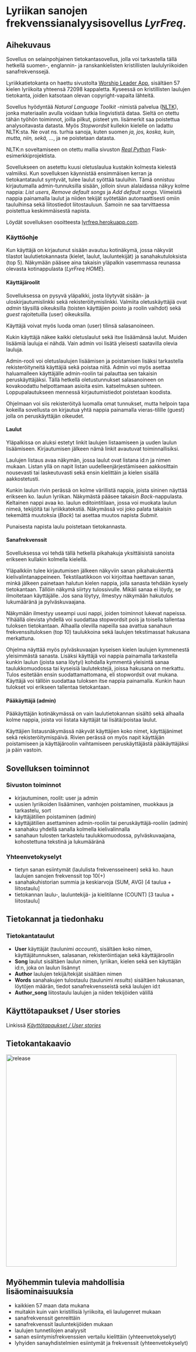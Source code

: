 # Lyriikan sanojen frekvenssianalyysisovellus *LyrFreq*.

## Aihekuvaus

Sovellus on selainpohjainen tietokantasovellus, jolla voi tarkastella tällä hetkellä suomen-, englannin- ja ranskankielisten kristillisten laululyriikoiden sanafrekvenssejä.

Lyriikkatietokanta on haettu sivustolta [Worship Leader App](https://worshipleaderapp.com/en/download-song-database-opensong-openlp-and-quelea), sisältäen 57 kielen lyriikoita yhteensä 72098 kappaletta. Kyseessä on kristillisten laulujen tietokanta, joiden katsotaan olevan copyright-vapaita lähteitä.

Sovellus hyödyntää *Natural Language Toolkit* -nimistä palvelua ([NLTK](https://www.nltk.org/)), jonka materiaalin avulla voidaan tutkia lingvististä dataa. Sieltä on otettu tähän työhön toiminnot, joilla pilkut, pisteet ym. lisämerkit saa poistettua analysoitavasta datasta. Myös *Stopwordsit* kullekin kielelle on ladattu NLTK:sta. Ne ovat ns. turhia sanoja, kuten suomen *ja, jos, koska, kuin, mutta, niin, sekä, ...*, ja ne poistetaan datasta.

NLTK:n soveltamiseen on otettu mallia sivuston [*Real Python*](https://realpython.com/flask-by-example-part-1-project-setup/) Flask-esimerkkiprojektista.

Sovellukseen on asetettu kuusi oletuslaulua kustakin kolmesta kielestä valmiiksi. Kun sovelluksen käynnistää ensimmäisen kerran ja tietokantataulut syntyvät, tulee laulut syöttää tauluihin. Tämä onnistuu kirjautumalla admin-tunnuksilla sisään, jolloin sivun alalaidassa näkyy kolme nappia: *List users*, *Remove default songs* ja *Add default songs*. Viimeistä nappia painamalla laulut ja niiden tekijät syötetään automaattisesti omiin tauluihinsa sekä liitostiedot liitostauluun. Samoin ne saa tarvittaessa poistettua keskimmäisestä napista.

Löydät sovelluksen osoitteesta [lyrfreq.herokuapp.com](https://lyrfreq.herokuapp.com/).

### Käyttöohje

Kun käyttäjä on kirjautunut sisään avautuu kotinäkymä, jossa näkyvät tilastot laulutietokannasta (kielet, laulut, lauluntekijät) ja sanahakutuloksista (top 5). Näkymään pääsee aina takaisin yläpalkin vasemmassa reunassa olevasta kotinappulasta (*LyrFreq HOME*).

#### Käyttäjäroolit

Sovelluksessa on pysyvä yläpalkki, josta löytyvät sisään- ja uloskirjautumislinkki sekä rekisteröitymislinkki. Valmiita oletuskäyttäjiä ovat *admin* täysillä oikeuksilla (toisten käyttäjien poisto ja roolin vaihdot) sekä *guest* rajoitetuilla (user) oikeuksilla.

Käyttäjä voivat myös luoda oman (user) tilinsä salasanoineen.

Kukin käyttäjä näkee kaikki oletuslaulut sekä itse lisäämänsä laulut. Muiden lisäämiä lauluja ei nähdä. Vain admin voi lisätä yleisesti saatavilla olevia lauluja.

Admin-rooli voi oletuslaulujen lisäämisen ja poistamisen lisäksi tarkastella rekisteröityneitä käyttäjiä sekä poistaa niitä. Admin voi myös asettaa haluamalleen käyttäjälle admin-roolin tai palauttaa sen takaisin peruskäyttäjäksi. Tällä hetkellä oletustunnukset salasanoineen on kovakoodattu helpottamaan asioita esim. katselmuksen suhteen. Loppupalautukseen mennessä kirjautumistiedot poistetaan koodista.

Ohjelmaan voi siis rekisteröityä luomalla omat tunnukset, mutta helpoin tapa kokeilla sovellusta on kirjautua yhtä nappia painamalla vieras-tilille (guest) jolla on peruskäyttäjän oikeudet.

#### Laulut

Yläpalkissa on aluksi estetyt linkit laulujen listaamiseen ja uuden laulun lisäämiseen. Kirjautumisen jälkeen nämä linkit avautuvat toiminnallisiksi.

Laulujen listaus avaa näkymän, jossa laulut ovat listana id:n ja nimen mukaan. Listan yllä on napit listan uudelleenjärjestämiseen aakkosittain nousevasti tai laskeutuvasti sekä ensin kielittäin ja kielen sisällä aakkostetusti.

Kunkin laulun rivin perässä on kolme värillistä nappia, joista sininen näyttää erikseen ko. laulun lyriikan. Näkymästä pääsee takaisin *Back*-nappulasta. Keltainen nappi avaa ko. laulun editointitilaan, jossa voi muokata laulun nimeä, tekijöitä tai lyriikkatekstiä. Näkymässä voi joko palata takaisin tekemättä muutoksia (*Back*) tai asettaa muutos napista *Submit*.

Punaisesta napista laulu poistetaan tietokannasta.

#### Sanafrekvenssit

Sovelluksessa voi tehdä tällä hetkellä pikahakuja yksittäisistä sanoista erikseen kullakin kolmella kielellä.

Yläpalkkiin tulee kirjautumisen jälkeen näkyviin sanan pikahakukenttä kielivalintanappeineen. Tekstilaatikkoon voi kirjoittaa haettavan sanan, minkä jälkeen painetaan halutun kielen nappia, jolla sanasta tehdään kysely tietokantaan. Tällöin näkymä siirtyy tulossivulle. Mikäli sanaa ei löydy, se ilmoitetaan käyttäjälle. Jos sana löytyy, ilmestyy näkymään hakutulos lukumääränä ja pylväskuvaajana.

Näkymään ilmestyy useampi uusi nappi, joiden toiminnot lukevat napeissa. Ylhäällä olevista yhdellä voi suodattaa stopwordsit pois ja toisella tallentaa tuloksen tietokantaan. Alhaalla olevilla napeilla saa avattua sanahaun frekvenssituloksen (top 10) taulukkoina sekä laulujen tekstimassat hakusana merkattuna.

Ohjelma näyttää myös pylväskuvaajan kyseisen kielen laulujen kymmenestä yleisimmästä sanasta. Lisäksi käyttäjä voi nappia painamalla tarkastella kunkin laulun (joista sana löytyi) kohdalla kymmentä yleisintä sanaa taulukkomuodossa tai kyseisiä laulutekstejä, joissa hakusana on merkattu. Tulos esitetään ensin suodattamattomana, eli stopwordsit ovat mukana. Käyttäjä voi tällöin suodattaa tuloksen itse nappia painamalla. Kunkin haun tulokset voi erikseen tallentaa tietokantaan.

#### Pääkäyttäjä (admin)

Pääkäyttäjän kotinäkymässä on vain laulutietokannan sisältö sekä alhaalla kolme nappia, joista voi listata käyttäjät tai lisätä/poistaa laulut.

Käyttäjien listausnäkymässä näkyvät käyttäjien koko nimet, käyttäjänimet sekä rekisteröitymispäivä. Rivien perässä on myös napit käyttäjän poistamiseen ja käyttäjäroolin vaihtamiseen peruskäyttäjästä pääkäyttäjäksi ja päin vastoin.

## Sovelluksen toiminnot

### Sivuston toiminnot
- kirjautuminen, roolit: user ja admin
- uusien lyriikoiden lisääminen, vanhojen poistaminen, muokkaus ja tarkastelu, sort
- käyttäjätilien poistaminen (admin)
- käyttäjätilien asettaminen admin-rooliin tai peruskäyttäjä-rooliin (admin)
- sanahaku yhdellä sanalla kolmella kielivalinnalla
- sanahaun tulosten tarkastelu taulukkomuodossa, pylväskuvaajana, kohostettuna tekstinä ja lukumääränä

### Yhteenvetokyselyt
- tietyn sanan esiintymät (laululista frekvensseineen) sekä ko. haun laulujen sanojen frekvenssit top 10(+)
- sanahakuhistorian summia ja keskiarvoja (SUM, AVG) [4 taulua + liitostaulu]
- tietokannan laulu-, lauluntekijä- ja kielitilanne (COUNT) [3 taulua + liitostaulu]

## Tietokannat ja tiedonhaku

### Tietokantataulut

- **User** käyttäjät (taulunimi *account*), sisältäen koko nimen, käyttäjätunnuksen, salasanan, rekisteröintiajan sekä käyttäjäroolin
- **Song** laulut sisältäen laulun nimen, lyriikan, kielen sekä sen käyttäjän id:n, joka on laulun lisännyt
- **Author** laulujen tekijä/tekijät sisältäen nimen
- **Words** sanahakujen tulostaulu (taulunimi *results*) sisältäen hakusanan, löytöjen määrän, tiedot sanafrekvensseistä sekä laulujen id:t
- **Author_song** liitostaulu laulujen ja niiden tekijöiden välillä

## Käyttötapaukset / User stories

Linkissä [*Käyttötapaukset / User stories*](https://github.com/gitjms/Lyriikka-analysaattori/tree/master/documentation/user_stories.md)

## Tietokantakaavio

<img src="https://user-images.githubusercontent.com/46410240/83227690-74c8d180-a18d-11ea-982f-d094c282417c.png" alt="release" width="466" height="578" >

## Myöhemmin tulevia mahdollisia lisäominaisuuksia

* kaikkien 57 maan data mukana
* muitakin kuin vain kristillisiä lyriikoita, eli laulugenret mukaan
* sanafrekvenssit genreittäin
* sanafrekvenssit lauluntekijöiden mukaan
* laulujen tunnetilojen analyysit
* sanan esiintymisfrekvenssien vertailu kielittäin (yhteenvetokyselyt)
* lyhyiden sanayhdistelmien esiintymät ja frekvenssit (yhteenvetokyselyt)
